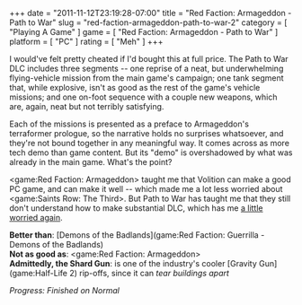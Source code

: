 +++
date = "2011-11-12T23:19:28-07:00"
title = "Red Faction: Armageddon - Path to War"
slug = "red-faction-armageddon-path-to-war-2"
category = [ "Playing A Game" ]
game = [ "Red Faction: Armageddon - Path to War" ]
platform = [ "PC" ]
rating = [ "Meh" ]
+++

I would've felt pretty cheated if I'd bought this at full price.  The Path to War DLC includes three segments -- one reprise of a neat, but underwhelming flying-vehicle mission from the main game's campaign; one tank segment that, while explosive, isn't as good as the rest of the game's vehicle missions; and one on-foot sequence with a couple new weapons, which are, again, neat but not terribly satisfying.

Each of the missions is presented as a preface to Armageddon's terraformer prologue, so the narrative holds no surprises whatsoever, and they're not bound together in any meaningful way.  It comes across as more tech demo than game content.  But its "demo" is overshadowed by what was already in the main game.  What's the point?

<game:Red Faction: Armageddon> taught me that Volition can make a good PC game, and can make it well -- which made me a lot less worried about <game:Saints Row: The Third>.  But Path to War has taught me that they still don't understand how to make substantial DLC, which has me <a href="http://www.joystiq.com/2011/11/10/thq-announces-the-first-saints-row-the-third-season-pass/">a little worried again</a>.

<b>Better than</b>: [Demons of the Badlands](game:Red Faction: Guerrilla - Demons of the Badlands)  
<b>Not as good as</b>: <game:Red Faction: Armageddon>  
<b>Admittedly, the Shard Gun</b>: is one of the industry's cooler [Gravity Gun](game:Half-Life 2) rip-offs, since it can <i>tear buildings apart</i>

<i>Progress: Finished on Normal</i>
